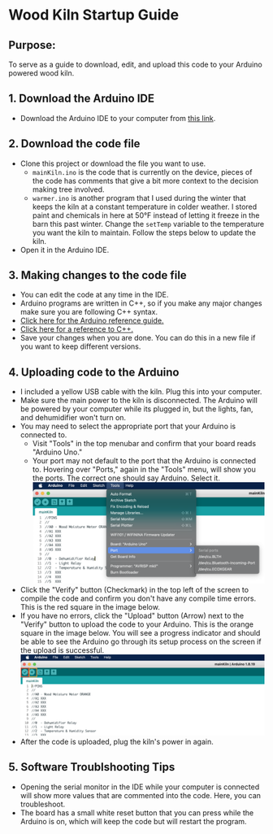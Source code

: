 # Wood Kiln Startup Guide

## Purpose:
To serve as a guide to download, edit, and upload this code to your Arduino powered wood kiln.

## 1. Download the Arduino IDE
- Download the Arduino IDE to your computer from [this link](https://www.arduino.cc/en/software).

## 2. Download the code file
- Clone this project or download the file you want to use.
  - `mainKiln.ino` is the code that is currently on the device, pieces of the code has comments that give a bit more context to the decision making tree involved.
  - `warmer.ino` is another program that I used during the winter that keeps the kiln at a constant temperature in colder weather. I stored paint and chemicals in here at 50°F instead of letting it freeze in the barn this past winter. Change the `setTemp` variable to the temperature you want the kiln to maintain. Follow the steps below to update the kiln.
- Open it in the Arduino IDE.

## 3. Making changes to the code file
- You can edit the code at any time in the IDE.
- Arduino programs are written in C++, so if you make any major changes make sure you are following C++ syntax.
- [Click here for the Arduino reference guide.](https://www.arduino.cc/reference/en/)
- [Click here for a reference to C++.](https://www.w3schools.com/cpp/)
- Save your changes when you are done. You can do this in a new file if you want to keep different versions.

## 4. Uploading code to the Arduino
- I included a yellow USB cable with the kiln. Plug this into your computer.
- Make sure the main power to the kiln is disconnected. The Arduino will be powered by your computer while its plugged in, but the lights, fan, and dehumidifier won't turn on.
- You may need to select the appropriate port that your Arduino is connected to.
  - Visit "Tools" in the top menubar and confirm that your board reads "Arduino Uno."
  - Your port may not default to the port that the Arduino is connected to. Hovering over "Ports," again in the "Tools" menu, will show you the ports. The correct one should say Arduino. Select it.
    ![SelectBoardAndPort.png](https://github.com/tylerhilgeman/wood-kiln/blob/3c7a913988ea65933d55199f67eab5daac0c13ac/SelectBoardAndPort.png)
- Click the "Verify" button (Checkmark) in the top left of the screen to compile the code and confirm you don't have any compile time errors. This is the red square in the image below.
- If you have no errors, click the "Upload" button (Arrow) next to the "Verify" button to upload the code to your Arduino. This is the orange square in the image below. You will see a progress indicator and should be able to see the Arduino go through its setup process on the screen if the upload is successful.
  ![ArduinoIDEUploadAndVerifyButtons.png](https://github.com/tylerhilgeman/wood-kiln/blob/a19c5a7a494155eb2305f690b144db7e5d5d0fa6/ArduinoIDEUploadAndVerifyButtons.png)
- After the code is uploaded, plug the kiln's power in again.

## 5. Software Troublshooting Tips
- Opening the serial monitor in the IDE while your computer is connected will show more values that are commented into the code. Here, you can troubleshoot.
- The board has a small white reset button that you can press while the Arduino is on, which will keep the code but will restart the program.
  


